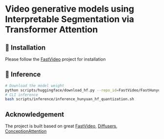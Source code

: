 # Video generative models using Interpretable Segmentation via Transformer Attention

## 🔧 Installation

Please follow the [FastVideo](https://github.com/hao-ai-lab/FastVideo/tree/main?tab=readme-ov-file#-installation) project for installation

## 🚀 Inference

```sh
# Download the model weight
python scripts/huggingface/download_hf.py --repo_id=FastVideo/FastHunyuan-diffusers --local_dir=data/FastHunyuan-diffusers --repo_type=model
# CLI inference
bash scripts/inference/inference_hunyuan_hf_quantization.sh
```

## Acknowledgement

The project is built based on great [FastVideo](https://github.com/hao-ai-lab/FastVideo/tree/main), [Diffusers](https://github.com/huggingface/diffusers/tree/main), [ConceptionAttention](https://github.com/helblazer811/ConceptAttention/tree/master)